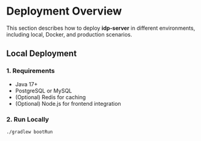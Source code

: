 # Deployment Overview

This section describes how to deploy **idp-server** in different environments, including local, Docker, and production scenarios.

## Local Deployment

### 1. Requirements

- Java 17+
- PostgreSQL or MySQL
- (Optional) Redis for caching
- (Optional) Node.js for frontend integration

### 2. Run Locally

```bash
./gradlew bootRun
```

